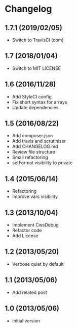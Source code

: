 # Changelog

## 1.7.1 (2019/02/05)

* Switch to TravisCI (com)

## 1.7 (2018/01/04)

* Switch to MIT LICENSE

## 1.6 (2016/11/28)

* Add StyleCI config
* Fix short syntax for arrays
* Update dependencies

## 1.5 (2016/08/22)

* Add composer.json
* Add travis and scrutinizer
* Add CHANGELOG.md
* Review file structure
* Small refactoring
* setFormat visibility to private

## 1.4 (2015/06/14)

* Refactoring
* Improve vars visibility

## 1.3 (2013/10/04)

* Implement CwsDebug
* Refactor code
* Add License

## 1.2 (2013/05/20)

* Verbose quiet by default

## 1.1 (2013/05/06)

* Add related post

## 1.0 (2013/05/06)

* Initial version
